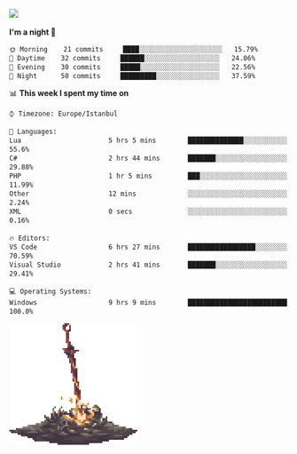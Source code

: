 [![](https://img.shields.io/badge/LinkedIn-badin-blue?logo=linkedin)](https://linkedin.com/in/badin)

<!--START_SECTION:waka-->
**I'm a night 🦉** 

```text
🌞 Morning    21 commits     ████░░░░░░░░░░░░░░░░░░░░░   15.79% 
🌆 Daytime    32 commits     ██████░░░░░░░░░░░░░░░░░░░   24.06% 
🌃 Evening    30 commits     █████░░░░░░░░░░░░░░░░░░░░   22.56% 
🌙 Night      50 commits     █████████░░░░░░░░░░░░░░░░   37.59%

```


📊 **This week I spent my time on** 

```text
⌚︎ Timezone: Europe/Istanbul

💬 Languages: 
Lua                      5 hrs 5 mins        ██████████████░░░░░░░░░░░   55.6% 
C#                       2 hrs 44 mins       ███████░░░░░░░░░░░░░░░░░░   29.88% 
PHP                      1 hr 5 mins         ███░░░░░░░░░░░░░░░░░░░░░░   11.99% 
Other                    12 mins             ░░░░░░░░░░░░░░░░░░░░░░░░░   2.24% 
XML                      0 secs              ░░░░░░░░░░░░░░░░░░░░░░░░░   0.16%

🔥 Editors: 
VS Code                  6 hrs 27 mins       █████████████████░░░░░░░░   70.59% 
Visual Studio            2 hrs 41 mins       ███████░░░░░░░░░░░░░░░░░░   29.41%

💻 Operating Systems: 
Windows                  9 hrs 9 mins        █████████████████████████   100.0%

```

<!--END_SECTION:waka-->

![](https://github.com/badinn/badinn/raw/master/bonfire.gif)
